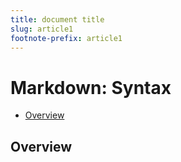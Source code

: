 ```yaml
---
title: document title
slug: article1
footnote-prefix: article1
---
```


Markdown: Syntax
==============

*   [Overview](#overview)

<h2 id="overview">Overview</h2>
